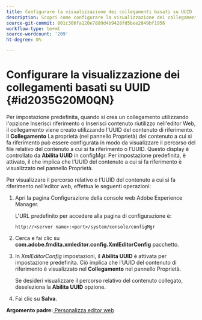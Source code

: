 ```yaml
---
title: Configurare la visualizzazione dei collegamenti basati su UUID
description: Scopri come configurare la visualizzazione dei collegamenti basati su UUID
source-git-commit: 801c306fa120e7889d4b9428fd5bee2849bf1956
workflow-type: tm+mt
source-wordcount: '209'
ht-degree: 0%

---
```



# Configurare la visualizzazione dei collegamenti basati su UUID {#id2035G20M0QN}

Per impostazione predefinita, quando si crea un collegamento utilizzando l&#39;opzione Inserisci riferimento o Inserisci contenuto riutilizzo nell&#39;editor Web, il collegamento viene creato utilizzando l&#39;UUID del contenuto di riferimento. Il **Collegamento** La proprietà \(nel pannello Proprietà\) del contenuto a cui si fa riferimento può essere configurata in modo da visualizzare il percorso del file relativo del contenuto a cui si fa riferimento o l’UUID. Questo display è controllato da **Abilita UUID** in configMgr. Per impostazione predefinita, è attivato, il che implica che l’UUID del contenuto a cui si fa riferimento è visualizzato nel pannello Proprietà.

Per visualizzare il percorso relativo o l’UUID del contenuto a cui si fa riferimento nell’editor web, effettua le seguenti operazioni:

1. Apri la pagina Configurazione della console web Adobe Experience Manager.

   L&#39;URL predefinito per accedere alla pagina di configurazione è:

   ```http
   http://<server name>:<port>/system/console/configMgr
   ```

1. Cerca e fai clic su **com.adobe.fmdita.xmleditor.config.XmlEditorConfig** pacchetto.

1. In *XmlEditorConfig* impostazioni, il **Abilita UUID** è attivata per impostazione predefinita. Ciò implica che l’UUID del contenuto di riferimento è visualizzato nel **Collegamento** nel pannello Proprietà.

   Se desideri visualizzare il percorso relativo del contenuto collegato, deseleziona la **Abilita UUID** opzione.

1. Fai clic su **Salva**.


**Argomento padre:**[ Personalizza editor web](conf-web-editor.md)

